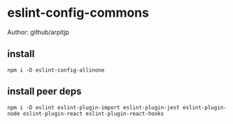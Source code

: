 # eslint-config-commons
Author: github/arpitjp

## install
`npm i -D eslint-config-allinone`
## install peer deps
`npm i -D eslint eslint-plugin-import eslint-plugin-jest eslint-plugin-node eslint-plugin-react eslint-plugin-react-hooks`